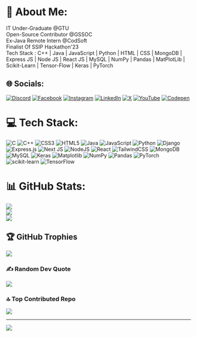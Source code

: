 # 💫 About Me:
IT Under-Graduate @GTU<br>Open-Source Contributor @GSSOC<br>Ex-Java Remote Intern @CodSoft<br>Finalist Of SSIP Hackathon'23<br>Tech Stack : C++ | Java | JavaScript | Python | HTML | CSS | MongoDB | Express JS | Node JS | React JS | MySQL | NumPy | Pandas | MatPlotLib | Scikit-Learn | Tensor-Flow | Keras | PyTorch <br>


## 🌐 Socials:
[![Discord](https://img.shields.io/badge/Discord-%237289DA.svg?logo=discord&logoColor=white)](https://discord.gg/https://discord.gg/BJPyeSEK) [![Facebook](https://img.shields.io/badge/Facebook-%231877F2.svg?logo=Facebook&logoColor=white)](https://facebook.com/nishantmakwanaa) [![Instagram](https://img.shields.io/badge/Instagram-%23E4405F.svg?logo=Instagram&logoColor=white)](https://instagram.com/nishantmakwanaa) [![LinkedIn](https://img.shields.io/badge/LinkedIn-%230077B5.svg?logo=linkedin&logoColor=white)](https://linkedin.com/in/nishantmakwanaa) [![X](https://img.shields.io/badge/X-black.svg?logo=X&logoColor=white)](https://x.com/NishantMakwanaa) [![YouTube](https://img.shields.io/badge/YouTube-%23FF0000.svg?logo=YouTube&logoColor=white)](https://youtube.com/@https://www.youtube.com/channel/UCQRTvLshmn3GOyKJWETC5Rg) [![Codepen](https://img.shields.io/badge/Codepen-000000?style=for-the-badge&logo=codepen&logoColor=white)](https://codepen.io/nishantmakwanaa) 

# 💻 Tech Stack:
![C](https://img.shields.io/badge/c-%2300599C.svg?style=for-the-badge&logo=c&logoColor=white) ![C++](https://img.shields.io/badge/c++-%2300599C.svg?style=for-the-badge&logo=c%2B%2B&logoColor=white) ![CSS3](https://img.shields.io/badge/css3-%231572B6.svg?style=for-the-badge&logo=css3&logoColor=white) ![HTML5](https://img.shields.io/badge/html5-%23E34F26.svg?style=for-the-badge&logo=html5&logoColor=white) ![Java](https://img.shields.io/badge/java-%23ED8B00.svg?style=for-the-badge&logo=openjdk&logoColor=white) ![JavaScript](https://img.shields.io/badge/javascript-%23323330.svg?style=for-the-badge&logo=javascript&logoColor=%23F7DF1E) ![Python](https://img.shields.io/badge/python-3670A0?style=for-the-badge&logo=python&logoColor=ffdd54) ![Django](https://img.shields.io/badge/django-%23092E20.svg?style=for-the-badge&logo=django&logoColor=white) ![Express.js](https://img.shields.io/badge/express.js-%23404d59.svg?style=for-the-badge&logo=express&logoColor=%2361DAFB) ![Next JS](https://img.shields.io/badge/Next-black?style=for-the-badge&logo=next.js&logoColor=white) ![NodeJS](https://img.shields.io/badge/node.js-6DA55F?style=for-the-badge&logo=node.js&logoColor=white) ![React](https://img.shields.io/badge/react-%2320232a.svg?style=for-the-badge&logo=react&logoColor=%2361DAFB) ![TailwindCSS](https://img.shields.io/badge/tailwindcss-%2338B2AC.svg?style=for-the-badge&logo=tailwind-css&logoColor=white) ![MongoDB](https://img.shields.io/badge/MongoDB-%234ea94b.svg?style=for-the-badge&logo=mongodb&logoColor=white) ![MySQL](https://img.shields.io/badge/mysql-4479A1.svg?style=for-the-badge&logo=mysql&logoColor=white) ![Keras](https://img.shields.io/badge/Keras-%23D00000.svg?style=for-the-badge&logo=Keras&logoColor=white) ![Matplotlib](https://img.shields.io/badge/Matplotlib-%23ffffff.svg?style=for-the-badge&logo=Matplotlib&logoColor=black) ![NumPy](https://img.shields.io/badge/numpy-%23013243.svg?style=for-the-badge&logo=numpy&logoColor=white) ![Pandas](https://img.shields.io/badge/pandas-%23150458.svg?style=for-the-badge&logo=pandas&logoColor=white) ![PyTorch](https://img.shields.io/badge/PyTorch-%23EE4C2C.svg?style=for-the-badge&logo=PyTorch&logoColor=white) ![scikit-learn](https://img.shields.io/badge/scikit--learn-%23F7931E.svg?style=for-the-badge&logo=scikit-learn&logoColor=white) ![TensorFlow](https://img.shields.io/badge/TensorFlow-%23FF6F00.svg?style=for-the-badge&logo=TensorFlow&logoColor=white)
# 📊 GitHub Stats:
![](https://github-readme-stats.vercel.app/api?username=nishantmakwanaa&theme=tokyonight&hide_border=false&include_all_commits=true&count_private=true)<br/>
![](https://github-readme-streak-stats.herokuapp.com/?user=nishantmakwanaa&theme=tokyonight&hide_border=false)<br/>
![](https://github-readme-stats.vercel.app/api/top-langs/?username=nishantmakwanaa&theme=tokyonight&hide_border=false&include_all_commits=true&count_private=true&layout=compact)

## 🏆 GitHub Trophies
![](https://github-profile-trophy.vercel.app/?username=nishantmakwanaa&theme=tokyonight&no-frame=false&no-bg=false&margin-w=4)

### ✍️ Random Dev Quote
![](https://quotes-github-readme.vercel.app/api?type=horizontal&theme=tokyonight)

### 🔝 Top Contributed Repo
![](https://github-contributor-stats.vercel.app/api?username=nishantmakwanaa&limit=5&theme=tokyonight&combine_all_yearly_contributions=true)

---
[![](https://visitcount.itsvg.in/api?id=nishantmakwanaa&icon=9&color=0)](https://visitcount.itsvg.in)

<!-- Proudly created with GPRM ( https://gprm.itsvg.in ) -->

